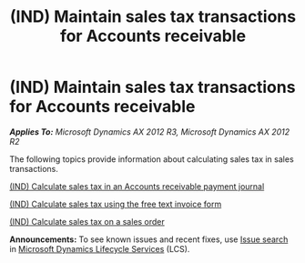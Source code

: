 ﻿---
title: (IND) Maintain sales tax transactions for Accounts receivable
TOCTitle: (IND) Maintain sales tax transactions for Accounts receivable
ms:assetid: f92c8a4d-fc4c-485b-b469-83000e8b711c
ms:mtpsurl: https://technet.microsoft.com/en-us/library/JJ710951(v=AX.60)
ms:contentKeyID: 49386364
ms.date: 04/18/2014
mtps_version: v=AX.60
---

# (IND) Maintain sales tax transactions for Accounts receivable 


_**Applies To:** Microsoft Dynamics AX 2012 R3, Microsoft Dynamics AX 2012 R2_

The following topics provide information about calculating sales tax in sales transactions.

[(IND) Calculate sales tax in an Accounts receivable payment journal](ind-calculate-sales-tax-in-an-accounts-receivable-payment-journal.md)

[(IND) Calculate sales tax using the free text invoice form](ind-calculate-sales-tax-using-the-free-text-invoice-form.md)

[(IND) Calculate sales tax on a sales order](ind-calculate-sales-tax-on-a-sales-order.md)

  
**Announcements:** To see known issues and recent fixes, use [Issue search](http://go.microsoft.com/fwlink/?linkid=389258) in [Microsoft Dynamics Lifecycle Services](http://go.microsoft.com/fwlink/?linkid=306505) (LCS).

